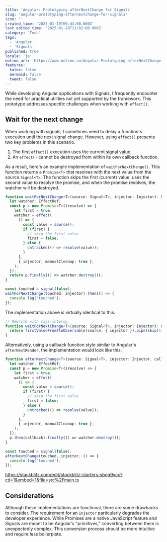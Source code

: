 ```yaml
---
title: 'Angular: Prototyping afterNextChange for Signals'
slug: 'angular-prototyping-afternextchange-for-signals'
icon: ''
created_time: '2025-01-19T09:44:00.000Z'
last_edited_time: '2025-01-19T11:02:00.000Z'
category: 'Tech'
tags:
  - 'Angular'
  - 'Signals'
published: true
locale: 'ja'
notion_url: 'https://www.notion.so/Angular-Prototyping-afterNextChange-for-Signals-1803521b014a8061ac65d2a070fe5d09'
features:
  katex: false
  mermaid: false
  tweet: false
---
```


While developing Angular applications with Signals, I frequently encounter the need for practical utilities not yet supported by the framework. This prototype addresses specific challenges when working with `effect()`.

## Wait for the next change

When working with signals, I sometimes need to delay a function's execution until the next signal change. However, using `effect()` presents two key problems in this scenario.

1. The first `effect()` execution uses the current signal value.
2. An `effect()` cannot be destroyed from within its own callback function.

As a result, here's an example implementation of `waitForNextChange()`. This function returns a `Promise<T>` that resolves with the next value from the source `Signal<T>`. The function skips the first (current) value, uses the second value to resolve the promise, and when the promise resolves, the watcher will be destroyed.

```ts
function waitForNextChange<T>(source: Signal<T>, injector: Injector): Promise<T> {
  let watcher: EffectRef;
  const p = new Promise<T>((resolve) => {
    let first = true;
    watcher = effect(
      () => {
        const value = source();
        if (first) {
          // skip the first value
          first = false;
        } else {
          untracked(() => resolve(value));
        }
      },
      { injector, manualCleanup: true },
    );
  });
  return p.finally(() => watcher.destroy());
}

const touched = signal(false);
waitForNextChange(touched, injector).then(() => {
  console.log('touched');
});
```

The implementation above is virtually identical to this:

```ts
// Rewrite with rxjs-interop
function waitForNextChange<T>(source: Signal<T>, injector: Injector): Promise<T> {
  return firstValueFrom(toObservable(source, { injector }).pipe(skip(1)));
}
```

Alternatively, using a callback function style similar to Angular's `afterNextRender`, the implementation would look like this:

```ts
function afterNextChange<T>(source: Signal<T>, injector: Injector, callback: (value: T) => void): void {
  let watcher: EffectRef;
  const p = new Promise<T>((resolve) => {
    let first = true;
    watcher = effect(
      () => {
        const value = source();
        if (first) {
          // skip the first value
          first = false;
        } else {
          untracked(() => resolve(value));
        }
      },
      { injector, manualCleanup: true },
    );
  });
  p.then(callback).finally(() => watcher.destroy());
}

const touched = signal(false);
afterNextChange(touched, injector, () => {
  console.log('touched');
});
```

https://stackblitz.com/edit/stackblitz-starters-sbqq9vcc?ctl=1&embed=1&file=src%2Fmain.ts

## Considerations

Although these implementations are functional, there are some drawbacks to consider. The requirement for an `Injector` particularly degrades the developer experience. While Promises are a native JavaScript feature and Signals are meant to be Angular's "primitives," converting between them is unexpectedly complex. This conversion process should be more intuitive and require less boilerplate.
